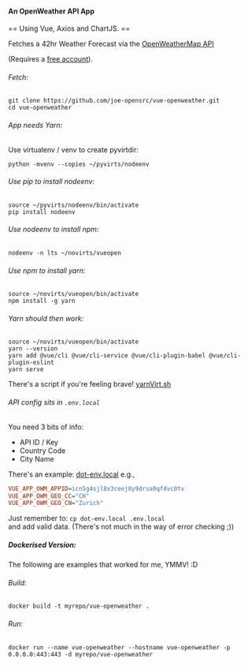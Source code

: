 #### An OpenWeather API App

== Using Vue, Axios and ChartJS. == 

Fetches a 42hr Weather Forecast via the [OpenWeatherMap API](https://openweathermap.org/api)

(Requires a [free account](https://home.openweathermap.org/users/sign_up)).

###### Fetch:

```
git clone https://github.com/joe-opensrc/vue-openweather.git
cd vue-openweather
```

###### App needs Yarn:

Use virtualenv / venv to create pyvirtdir:

```
python -mvenv --copies ~/pyvirts/nodeenv
```

###### Use pip to install nodeenv:

```
source ~/pyvirts/nodeenv/bin/activate
pip install nodeenv
```

###### Use nodeenv to install npm:

```
nodeenv -n lts ~/novirts/vueopen
```

###### Use npm to install yarn:

```
source ~/novirts/vueopen/bin/activate
npm install -g yarn
```

###### Yarn should then work:

```
source ~/novirts/vueopen/bin/activate 
yarn --version
yarn add @vue/cli @vue/cli-service @vue/cli-plugin-babel @vue/cli-plugin-eslint
yarn serve
```

There's a script if you're feeling brave! [yarnVirt.sh](yarnVirt.sh)

###### API config sits in `.env.local`

You need 3 bits of info: 

- API ID / Key
- Country Code 
- City Name 

There's an example: [dot-env.local](dot-env.local)
e.g.,

```ini
VUE_APP_OWM_APPID=icn5g4sjl8x3ceej8y9drsa0qfdvc0tv
VUE_APP_OWM_GEO_CC="CH"
VUE_APP_OWM_GEO_CN="Zurich"
```

Just remember to: `cp dot-env.local .env.local` </br>
and add valid data. (There's not much in the way of error checking ;))


##### Dockerised Version:

The following are examples that worked for me, YMMV! :D 

###### Build:

```docker
docker build -t myrepo/vue-openweather .
```

###### Run:

```docker
docker run --name vue-openweather --hostname vue-openweather -p 0.0.0.0:443:443 -d myrepo/vue-openweather
```
